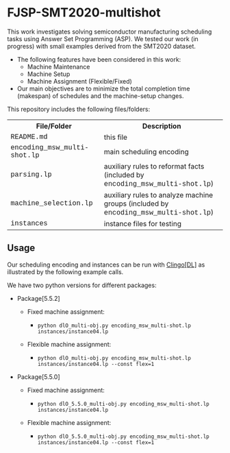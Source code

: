 # FJSP-SMT2020-multishot

This work investigates solving semiconductor manufacturing scheduling tasks using Answer Set Programming (ASP). We tested our work (in progress) with small examples derived from the SMT2020 dataset.

- The following features have been considered in this work:
    - Machine Maintenance
    - Machine Setup
    - Machine Assignment (Flexible/Fixed)
- Our main objectives are to minimize the total completion time (makespan) of schedules and the machine-setup changes.

This repository includes the following files/folders:

<table>
<tr><th>File/Folder</th><th>Description</th></tr>
<tr><td style="font-family:'Courier New'">README.md</td><td>this file</td></tr>
<tr><td style="font-family:'Courier New'">encoding_msw_multi-shot.lp</td><td>main scheduling encoding</td></tr>
<tr><td style="font-family:'Courier New'">parsing.lp</td><td>auxiliary rules to reformat facts (included by <span style="font-family:'Courier New'">encoding_msw_multi-shot.lp</span>)</td></tr>
<tr><td style="font-family:'Courier New'">machine_selection.lp</td><td>auxiliary rules to analyze machine groups (included by <span style="font-family:'Courier New'">encoding_msw_multi-shot.lp</span>)</td></tr>
<tr><td style="font-family:'Courier New'">instances</td><td>instance files for testing</td></tr>
</table>

## Usage

Our scheduling encoding and instances can be run with [Clingo[DL]](https://potassco.org/labs/clingodl/) as illustrated by the following example calls.

We have two python versions for different packages:

- Package[5.5.2]
	- Fixed machine assignment:
        - ``python dlO_multi-obj.py encoding_msw_multi-shot.lp instances/instance04.lp``

	- Flexible machine assignment:
        - ``python dlO_multi-obj.py encoding_msw_multi-shot.lp instances/instance04.lp --const flex=1``

- Package[5.5.0]
	- Fixed machine assignment:
        - ``python dlO_5.5.0_multi-obj.py encoding_msw_multi-shot.lp instances/instance04.lp``

	- Flexible machine assignment:
        - ``python dlO_5.5.0_multi-obj.py encoding_msw_multi-shot.lp instances/instance04.lp --const flex=1``

